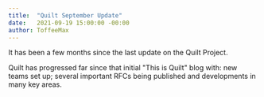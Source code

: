 ```yaml
---
title:  "Quilt September Update"
date:   2021-09-19 15:00:00 -00:00
author: ToffeeMax
---
```


It has been a few months since the last update on the Quilt Project.

Quilt has progressed far since that initial "This is Quilt" blog with: new teams set up; several important RFCs being published and developments in many key areas.